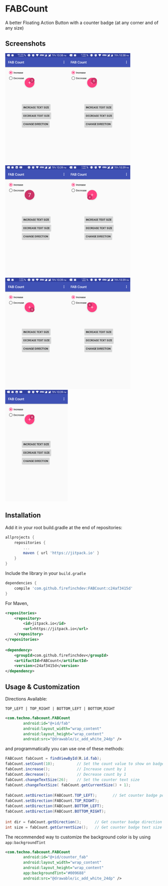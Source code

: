 # FABCount
A better Floating Action Button with a counter badge (at any corner and of any size)

## Screenshots

<img src="https://raw.githubusercontent.com/firefinchdev/FABCount/master/pics/1.png" width="200"><img src="https://raw.githubusercontent.com/firefinchdev/FABCount/master/pics/2.png" width="200"><img src="https://raw.githubusercontent.com/firefinchdev/FABCount/master/pics/3.png" width="200"><img src="https://raw.githubusercontent.com/firefinchdev/FABCount/master/pics/4.png" width="200"><img src="https://raw.githubusercontent.com/firefinchdev/FABCount/master/pics/5.png" width="200"><img src="https://raw.githubusercontent.com/firefinchdev/FABCount/master/pics/6.png" width="200"><img src="https://raw.githubusercontent.com/firefinchdev/FABCount/master/pics/7.png" width="200">

## Installation

Add it in your root build.gradle at the end of repositories:

```groovy
allprojects {
	repositories {
		...
		maven { url 'https://jitpack.io' }
	}
}
```

Include the library in your `build.gradle`

```groovy
dependencies {
    compile 'com.github.firefinchdev:FABCount:c24af3415d'
}
```

For Maven,

```xml
<repositories>
	<repository>
	    <id>jitpack.io</id>
	    <url>https://jitpack.io</url>
	</repository>
</repositories>

<dependency>
	<groupId>com.github.firefinchdev</groupId>
	<artifactId>FABCount</artifactId>
	<version>c24af3415d</version>
</dependency>
```

## Usage & Customization

Directions Available:
```
TOP_LEFT | TOP_RIGHT | BOTTOM_LEFT | BOTTOM_RIGHT
```

```xml
<com.techno.fabcount.FABCount
        android:id="@+id/fab"
        android:layout_width="wrap_content"
        android:layout_height="wrap_content"
        android:src="@drawable/ic_add_white_24dp" />
```

and programmatically you can use one of these methods:

```java
FABCount fabCount = findViewById(R.id.fab);
fabCount.setCount(10); 			// Set the count value to show on badge
fabCount.increase(); 			// Increase count by 1
fabCount.decrease(); 			// Decrease count by 1
fabCount.changeTextSize(26);	// Set the counter text size
fabCount.changeTextSize( fabCount.getCurrentSize() + 1);

fabCount.setDirection(FABCount.TOP_LEFT);		// Set counter badge position
fabCount.setDirection(FABCount.TOP_RIGHT);
fabCount.setDirection(FABCount.BOTTOM_LEFT);
fabCount.setDirection(FABCount.BOTTOM_RIGHT);

int dir = fabCount.getDirection();		// Get counter badge direction
int size = fabCount.getCurrentSize();	// Get counter badge text size

```


The recommended way to customize the background color is by using `app:backgroundTint` 

```xml
<com.techno.fabcount.FABCount
        android:id="@+id/counter_fab"
        android:layout_width="wrap_content"
        android:layout_height="wrap_content"
        app:backgroundTint="#009688"
        android:src="@drawable/ic_add_white_24dp" />
```
